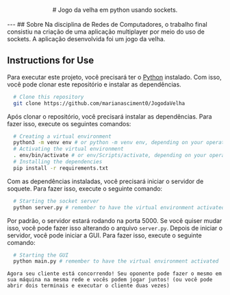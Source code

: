 <br>
<div align="center">
  # Jogo da velha em python usando sockets.
</div>

<br>
---
## Sobre
Na disciplina de Redes de Computadores, o trabalho final consistiu na criação de uma aplicação multiplayer por meio do uso de sockets. A aplicação desenvolvida foi um jogo da velha.

## Instructions for Use
Para executar este projeto, você precisará ter o [Python](https://www.python.org/downloads/) instalado. Com isso, você pode clonar este repositório e instalar as dependências.
```sh
  # Clone this repository
  git clone https://github.com/marianasciment0/JogodaVelha
```
Após clonar o repositório, você precisará instalar as dependências. Para fazer isso, execute os seguintes comandos:
```sh
  # Creating a virtual environment
  python3 -m venv env # or python -m venv env, depending on your operating system
  # Activating the virtual environment
  . env/bin/activate # or env/Scripts/activate, depending on your operating system
  # Installing the dependencies
  pip install -r requirements.txt
```
Com as dependências instaladas, você precisará iniciar o servidor de soquete. Para fazer isso, execute o seguinte comando:
```sh
  # Starting the socket server
  python server.py # remember to have the virtual environment activated
```
Por padrão, o servidor estará rodando na porta 5000. Se você quiser mudar isso, você pode fazer isso alterando o arquivo `server.py`. Depois de iniciar o servidor, você pode iniciar a GUI. Para fazer isso, execute o seguinte comando:
```sh
  # Starting the GUI
  python main.py # remember to have the virtual environment activated
```

```Agora seu cliente está concorrendo! Seu oponente pode fazer o mesmo em sua máquina na mesma rede e vocês podem jogar juntos! (ou você pode abrir dois terminais e executar o cliente duas vezes)```